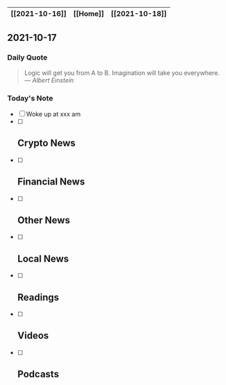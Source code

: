 | [[2021-10-16]] | [[Home]] | [[2021-10-18]] |
| :------------: | :------: | :------------: |

## 2021-10-17 

### Daily Quote
> Logic will get you from A to B. Imagination will take you everywhere.
> &mdash; <cite>Albert Einstein</cite>

### Today's Note
- [ ] Woke up at xxx am
- [ ] Crypto News
	- 
- [ ] Financial News
	- 
- [ ] Other News
	- 
- [ ] Local News
	-
- [ ] Readings
	- 
- [ ] Videos
	- 
- [ ] Podcasts
	- 
